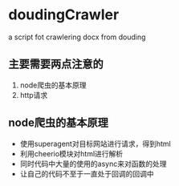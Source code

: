 # doudingCrawler
a script fot crawlering docx from douding
## 主要需要两点注意的
1. node爬虫的基本原理
2. http请求
## node爬虫的基本原理
* 使用superagent对目标网站进行请求，得到html
* 利用cheerio模块对html进行解析
* 同时代码中大量的使用的async来对函数的处理
* 让自己的代码不至于一直处于回调的回调中
